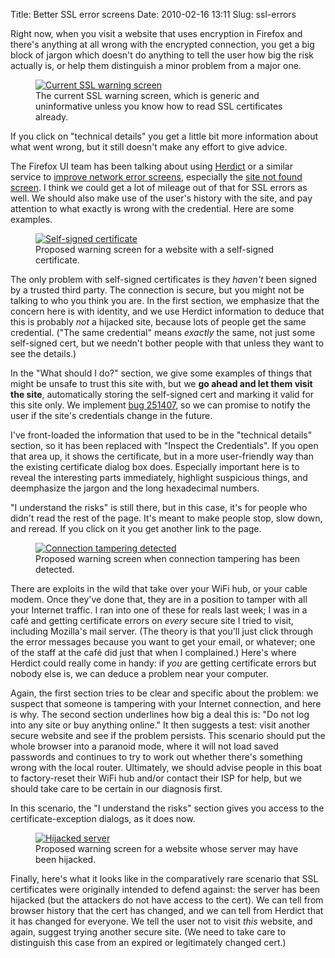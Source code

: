Title: Better SSL error screens
Date: 2010-02-16 13:11
Slug: ssl-errors

Right now, when you visit a website that uses encryption in Firefox
and there's anything at all wrong with the encrypted connection, you
get a big block of jargon which doesn't do anything to tell the
user how big the risk actually is, or help them distinguish a minor
problem from a major one.

<!--more-->

<figure><a href="mockup-current.html"><img alt="Current SSL warning
screen" src="mockup-current-300x169.png"></a><figcaption>The current
SSL warning screen, which is generic and uninformative unless you know
how to read SSL certificates already.</figcaption></figure>

If you click on "technical details" you get a little bit more
information about what went wrong, but it still doesn't make any
effort to give advice.

The Firefox UI team has been talking about using [Herdict][] or a
similar service to [improve network error screens][net-error],
especially the [site not found screen][site-not-found]. I think we
could get a lot of mileage out of that for SSL errors as well. We
should also make use of the user's history with the site, and pay
attention to what exactly is wrong with the credential. Here are some
examples.

<figure><a href="mockup-selfsigned.html"><img
src="mockup-selfsigned-300x210.png" alt="Self-signed
certificate"></a><figcaption>Proposed warning screen for a website
with a self-signed certificate.</figcaption></figure>

The only problem with self-signed certificates is they *haven't* been
signed by a trusted third party. The connection is secure, but you
might not be talking to who you think you are. In the first section,
we emphasize that the concern here is with identity, and we use
Herdict information to deduce that this is probably *not* a hijacked
site, because lots of people get the same credential. ("The same
credential" means *exactly* the same, not just some self-signed cert,
but we needn't bother people with that unless they want to see the
details.)

In the "What should I do?" section, we give some examples of things
that might be unsafe to trust this site with, but we **go ahead and
let them visit the site**, automatically storing the self-signed cert
and marking it valid for this site only. We implement [bug 251407][],
so we can promise to notify the user if the site's credentials change
in the future.

I've front-loaded the information that used to be in the "technical
details" section, so it has been replaced with "Inspect the
Credentials". If you open that area up, it shows the certificate, but
in a more user-friendly way than the existing certificate dialog box
does. Especially important here is to reveal the interesting parts
immediately, highlight suspicious things, and deemphasize the jargon
and the long hexadecimal numbers.

"I understand the risks" is still there, but in this case, it's for
people who didn't read the rest of the page. It's meant to make people
stop, slow down, and reread. If you click on it you get another link
to the page.

<figure><a href="mockup-tampering.html"><img alt="Connection tampering
detected" src="mockup-tampering-300x204.png"></a><figcaption>Proposed
warning screen when connection tampering has been
detected.</figcaption></figure>

There are exploits in the wild that take over your WiFi hub, or your
cable modem. Once they've done that, they are in a position to tamper
with all your Internet traffic. I ran into one of these for reals last
week; I was in a café and getting certificate errors on *every* secure
site I tried to visit, including Mozilla's mail server. (The theory is
that you'll just click through the error messages because you want to
get your email, or whatever; one of the staff at the café did just
that when I complained.) Here's where Herdict could really come in
handy: if *you* are getting certificate errors but nobody else is, we
can deduce a problem near your computer.

Again, the first section tries to be clear and specific about the
problem: we suspect that someone is tampering with your Internet
connection, and here is why. The second section underlines how big a
deal this is: "Do not log into any site or buy anything online." It
then suggests a test: visit another secure website and see if the
problem persists. This scenario should put the whole browser into a
paranoid mode, where it will not load saved passwords and continues to
try to work out whether there's something wrong with the local router.
Ultimately, we should advise people in this boat to factory-reset
their WiFi hub and/or contact their ISP for help, but we should take
care to be certain in our diagnosis first.

In this scenario, the "I understand the risks" section gives you
access to the certificate-exception dialogs, as it does now.

<figure><a href="mockup-hijack.html"><img alt="Hijacked server"
src="mockup-hijack-300x204.png"></a><figcaption>Proposed warning
screen for a website whose server may have been
hijacked.</figcaption></figure>

Finally, here's what it looks like in the comparatively rare scenario
that SSL certificates were originally intended to defend against: the
server has been hijacked (but the attackers do not have access to the
cert). We can tell from browser history that the cert has changed, and
we can tell from Herdict that it has changed for everyone. We tell the
user not to visit *this* website, and again, suggest trying another
secure site. (We need to take care to distinguish this case from an
expired or legitimately changed cert.)

[Herdict]: http://www.herdict.org/web/
[net-error]: http://www.donotlick.com/2010/01/04/herdict-and-its-tasty-anonymized-aggregated-data/
[site-not-found]: http://www.toolness.com/wp/2010/02/herdict-firefox-integration-and-better-html-presentations/
[bug 251407]: https://bugzilla.mozilla.org/show_bug.cgi?id=251407
